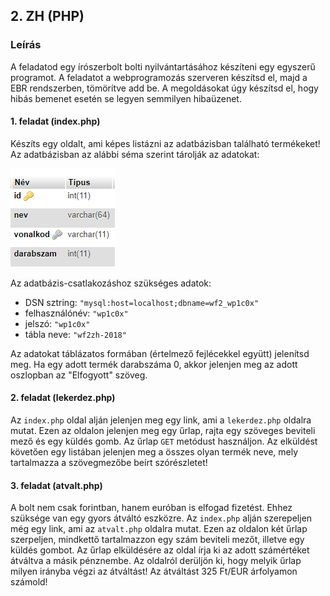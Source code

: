 ## 2. ZH (PHP)

### Leírás

A feladatod egy írószerbolt bolti nyilvántartásához készíteni egy egyszerű programot. A feladatot a webprogramozás szerveren készítsd el, majd a EBR rendszerben, tömörítve add be. A megoldásokat úgy készítsd el, hogy hibás bemenet esetén se legyen semmilyen hibaüzenet.

#### 1. feladat (index.php)

Készíts egy oldalt, ami képes listázni az adatbázisban található termékeket! Az adatbázisban az alábbi séma szerint tárolják az adatokat:

![Séma](assets/images/webfejl2-otak/ab-sema-2018.png)

Az adatbázis-csatlakozáshoz szükséges adatok:
- DSN sztring: `"mysql:host=localhost;dbname=wf2_wp1c0x"`
- felhasználónév: `"wp1c0x"`
- jelszó: `"wp1c0x"`
- tábla neve: `"wf2zh-2018"`

Az adatokat táblázatos formában (értelmező fejlécekkel együtt) jelenítsd meg. Ha egy adott termék darabszáma 0, akkor jelenjen meg az adott oszlopban az "Elfogyott" szöveg.

#### 2. feladat (lekerdez.php)

Az `index.php` oldal alján jelenjen meg egy link, ami a `lekerdez.php` oldalra mutat. Ezen az oldalon jelenjen meg egy űrlap, rajta egy szöveges beviteli mező és egy küldés gomb. Az űrlap `GET` metódust használjon. Az elküldést követően egy listában jelenjen meg a összes olyan termék neve, mely tartalmazza a szövegmezőbe beírt szórészletet!

#### 3. feladat (atvalt.php)

A bolt nem csak forintban, hanem euróban is elfogad fizetést. Ehhez szüksége van egy gyors átváltó eszközre. Az `index.php` alján szerepeljen még egy link, ami az `atvalt.php` oldalra mutat. Ezen az oldalon két űrlap szerpeljen, mindkettő tartalmazzon egy szám beviteli mezőt, illetve egy küldés gombot. Az űrlap elküldésére az oldal írja ki az adott számértéket átváltva a másik pénznembe. Az oldalról derüljön ki, hogy melyik űrlap milyen irányba végzi az átváltást! Az átváltást 325 Ft/EUR árfolyamon számold!